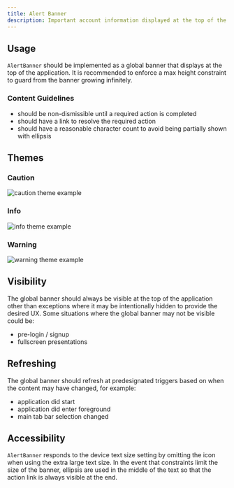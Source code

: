 ```yaml
---
title: Alert Banner
description: Important account information displayed at the top of the application.
---
```

## **Usage**

`AlertBanner` should be implemented as a global banner that displays at the top of the application. It is recommended to enforce a max height constraint to guard from the banner growing infinitely.

### Content Guidelines

* should be non-dismissible until a required action is completed 
* should have a link to resolve the required action
* should have a reasonable character count to avoid being partially shown with ellipsis

## Themes

### Caution

![caution theme example](/img/alert-banner-theme-caution.png "Caution")

### Info

![info theme example](/img/alert-banner-theme-info.png "Info")

### Warning

![warning theme example](/img/alert-banner-theme-warning.png "Warning")

## Visibility

The global banner should always be visible at the top of the application other than exceptions where it may be intentionally hidden to provide the desired UX. Some situations where the global banner may not be visible could be:

* pre-login / signup
* fullscreen presentations

## **Refreshing**

The global banner should refresh at predesignated triggers based on when the content may have changed, for example:

* application did start
* application did enter foreground
* main tab bar selection changed

## **Accessibility**

`AlertBanner` responds to the device text size setting by omitting the icon when using the extra large text size. In the event that constraints limit the size of the banner, ellipsis are used in the middle of the text so that the action link is always visible at the end.
